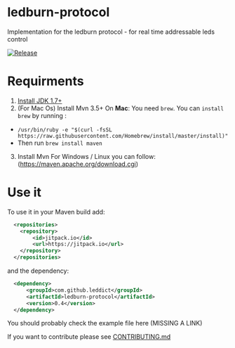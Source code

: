 # ledburn-protocol
Implementation for the ledburn protocol - for real time addressable leds control

[![Release](https://jitpack.io/v/leddict/ledburn-protocol.svg)](https://jitpack.io/#leddict/ledburn-protocol)

# Requirments
1. [Install JDK 1.7+](http://www.oracle.com/technetwork/java/javase/downloads/index.html)
2. (For Mac Os) Install Mvn 3.5+ On **Mac**:
You need `brew`. You can `install brew` by running :
  * `/usr/bin/ruby -e "$(curl -fsSL https://raw.githubusercontent.com/Homebrew/install/master/install)"
 `
* Then run `brew install maven`

3. Install Mvn For Windows / Linux you can follow:
(https://maven.apache.org/download.cgi)


# Use it

To use it in your Maven build add:
```xml
  <repositories>
	<repository>
	    <id>jitpack.io</id>
	    <url>https://jitpack.io</url>
	</repository>
  </repositories>
```

and the dependency:

```xml
  <dependency>
	  <groupId>com.github.leddict</groupId>
	  <artifactId>ledburn-protocol</artifactId>
	  <version>0.4</version>
  </dependency>
```

You should probably check the example file here (MISSING A LINK)

If you want to contribute please see [CONTRIBUTING.md](CONTRIBUTING.md)
